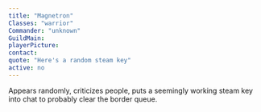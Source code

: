 ```yaml
---
title: "Magnetron"
Classes: "warrior"
Commander: "unknown"
GuildMain: 
playerPicture: 
contact: 
quote: "Here's a random steam key"
active: no
---
```


Appears randomly, criticizes people, puts a seemingly working steam key into chat to probably clear the border queue.
